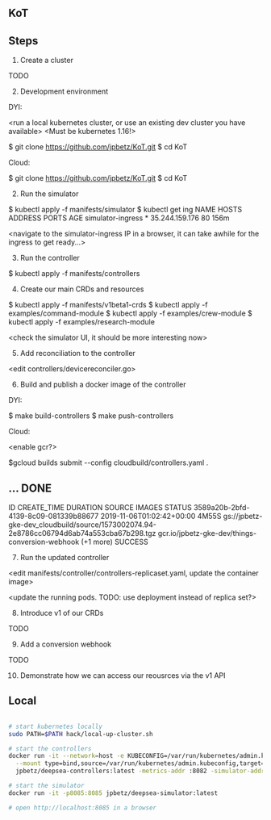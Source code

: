 KoT
---

Steps
----

1. Create a cluster

TODO

2. Development environment

DYI:

<run a local kubernetes cluster, or use an existing dev cluster you have available>
<Must be kubernetes 1.16!>

$ git clone https://github.com/jpbetz/KoT.git
$ cd KoT

<Open the project in your editor of choice>

Cloud:

<log into a gce account>
<create a gke cluster for kubernetes 1.16>
<open cloud shell from the GKE cluster view so that the terminal is configured to connect to the cluster>

$ git clone https://github.com/jpbetz/KoT.git
$ cd KoT

<Click on editor button on top right of cloud shell screen to get a basic editor>

2. Run the simulator

$ kubectl apply -f manifests/simulator
$ kubectl get ing 
NAME                HOSTS   ADDRESS          PORTS   AGE
simulator-ingress   *       35.244.159.176   80      156m

<navigate to the simulator-ingress IP in a browser, it can take awhile for the ingress to get ready...>

3. Run the controller

$ kubectl apply -f manifests/controllers

4. Create our main CRDs and resources

$ kubectl apply -f manifests/v1beta1-crds
$ kubectl apply -f examples/command-module
$ kubectl apply -f examples/crew-module
$ kubectl apply -f examples/research-module

<check the simulator UI, it should be more interesting now>

5. Add reconciliation to the controller

<edit controllers/devicereconciler.go>
<go to the ReconcilePressure function>
<find the TODO to add calculate how to change pressure>
<explain how the pump rules work>

6. Build and publish a docker image of the controller

DYI:

$ make build-controllers
$ make push-controllers


Cloud:

<enable gcr?>
<enable cloud build>

$gcloud builds submit --config cloudbuild/controllers.yaml .

...
DONE
------------------------------------------------------------------------------------------------------------------------------------------------------------------------------------------------------------------------------------------------------------------------------------------------------------------------------------------------------------------------------------------------------------------------------------------------------
ID                                    CREATE_TIME                DURATION  SOURCE                                                                                    IMAGES                                                     STATUS
3589a20b-2bfd-4139-8c09-081339b88677  2019-11-06T01:02:42+00:00  4M55S     gs://jpbetz-gke-dev_cloudbuild/source/1573002074.94-2e8786cc06794d6ab74a553cba67b298.tgz  gcr.io/jpbetz-gke-dev/things-conversion-webhook (+1 more)  SUCCESS


7. Run the updated controller

<edit manifests/controller/controllers-replicaset.yaml, update the container image>

<update the running pods. TODO: use deployment instead of replica set?>

8. Introduce v1 of our CRDs

TODO

9. Add a conversion webhook

TODO

10. Demonstrate how we can access our reousrces via the v1 API

Local
-----

```sh

# start kubernetes locally
sudo PATH=$PATH hack/local-up-cluster.sh

# start the controllers
docker run -it --network=host -e KUBECONFIG=/var/run/kubernetes/admin.kubeconfig \
  --mount type=bind,source=/var/run/kubernetes/admin.kubeconfig,target=/var/run/kubernetes/admin.kubeconfig \
  jpbetz/deepsea-controllers:latest -metrics-addr :8082 -simulator-addr http://localhost:8085

# start the simulator
docker run -it -p8085:8085 jpbetz/deepsea-simulator:latest

# open http://localhost:8085 in a browser
```
